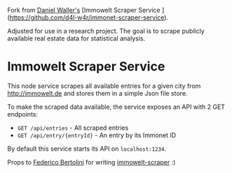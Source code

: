 Fork from [Daniel Waller's](https://github.com/d4l-w4r) [Immowelt Scraper Service ] (https://github.com/d4l-w4r/immonet-scraper-service).

Adjusted for use in a research project.
The goal is to scrape publicly available real estate data for statistical analysis.

# Immowelt Scraper Service

This node service scrapes all available entries for a given city from http://immowelt.de and stores them in a simple Json file store.

To make the scraped data available, the service exposes an API with 2 GET endpoints:
* `GET /api/entries` - All scraped entries
* `GET /api/entry/{entryId}` - An entry by its Immonet ID

By default this service starts its API on `localhost:1234`.

Props to [Federico Bertolini](https://github.com/fedebertolini) for writing [immowelt-scraper](https://www.npmjs.com/package/immowelt-scraper) :)

